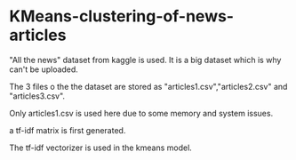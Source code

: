 # KMeans-clustering-of-news-articles

"All the news" dataset from kaggle is used. It is a big dataset which is why can't be uploaded.

The 3 files o the the dataset are stored as "articles1.csv","articles2.csv" and "articles3.csv".

Only articles1.csv is used here due to some memory and system issues.

a tf-idf matrix is first generated.

The tf-idf vectorizer is used in the kmeans model.
